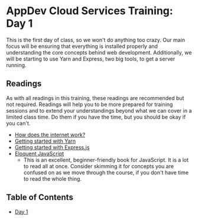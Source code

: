# AppDev Cloud Services Training: Day 1

This is the first day of class, so we won't do anything too crazy. Our main
focus will be ensuring that everything is installed properly and understanding
the core concepts behind web development. Additionally, we will be starting to
use Yarn and Express, two big tools, to get a server running.

## Readings

As with all readings in this training, these readings are recommended but not
required. Readings will help you to be more prepared for training sessions and
to extend your understandings beyond what we can cover in a limited class time.
Do them if you have the time, but you should be okay if you can't.

* [How does the internet work?](https://developer.mozilla.org/en-US/docs/Learn/Common_questions/How_does_the_Internet_work)
* [Getting started with Yarn](https://yarnpkg.com/en/docs/getting-started)
* [Getting started with Express.js](https://expressjs.com/en/starter/hello-world.html)
* [Eloquent JavaScript](https://eloquentjavascript.net/index.html)
  * This is an excellent, beginner-friendly book for JavaScript. It is a lot to
    read all at once. Consider skimming it for concepts you are confused on as
    we move through the course, if you don't have time to read the whole thing.

## Table of Contents

* [Day 1][day1]

[day1]: https://github.com/GrinnellAppDev/cloud-services-training/TODO_ADD_DAY_ONE
